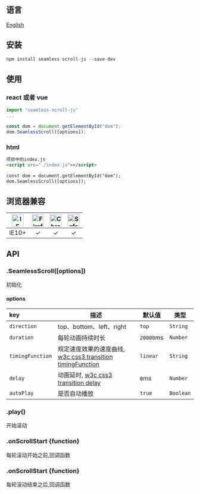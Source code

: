 ## 语言
[English](https://github.com/kszitt/seamless-scroll-js/blob/master/README.md)

## 安装
``` javascript
npm install seamless-scroll-js --save-dev
```

## 使用
### react 或者 vue
``` javascript
import "seamless-scroll-js"
...

const dom = document.getElementById("dom");
dom.SeamlessScroll([options]);
```
### html
``` html
项目中的index.js
<script src="./index.js"></script>

const dom = document.getElementById("dom");
dom.SeamlessScroll([options]);
```

## 浏览器兼容
| [<img src="https://raw.githubusercontent.com/godban/browsers-support-badges/master/src/images/edge.png" alt="IE" width="32px" height="32px" />](http://godban.github.io/browsers-support-badges/) | [<img src="https://raw.githubusercontent.com/godban/browsers-support-badges/master/src/images/firefox.png" alt="Firefox" width="32px" height="32px" />](http://godban.github.io/browsers-support-badges/) | [<img src="https://raw.githubusercontent.com/godban/browsers-support-badges/master/src/images/chrome.png" alt="Chrome" width="32px" height="32px" />](http://godban.github.io/browsers-support-badges/) | [<img src="https://raw.githubusercontent.com/godban/browsers-support-badges/master/src/images/safari.png" alt="Safari" width="32px" height="32px" />](http://godban.github.io/browsers-support-badges/)
|:---------:|:---------:|:---------:|:---------:|
| IE10+ | &check;| &check; | &check;

## API
### .SeamlessScroll([options])  
初始化
#### options
|key|描述|默认值|类型|
|:---|---|---|---|
|`direction`|top、bottom、left、right|`top`|`String`|
|`duration`|每轮动画持续时长|`20000`ms|`Number`|
|`timingFunction`|规定速度效果的速度曲线, [w3c css3 transition timingFunction](http://www.w3school.com.cn/cssref/pr_transition-timing-function.asp)|`linear`|`String`|
|`delay`|动画延时, [w3c css3 transition delay](http://www.w3school.com.cn/cssref/pr_transition-delay.asp)|`0`ms|`Number`|
|`autoPlay`|是否自动播放|`true`|`Boolean`|
### .play()
开始滚动
### .onScrollStart {function}
每轮滚动开始之前,回调函数
### .onScrollStart {function}
每轮滚动结束之后,回调函数


